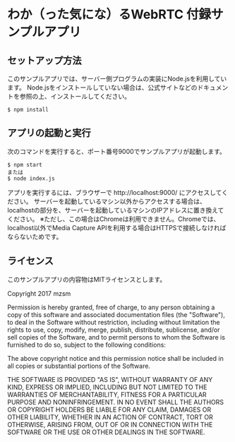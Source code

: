 # わか（った気にな）るWebRTC 付録サンプルアプリ

## セットアップ方法

このサンプルアプリでは、サーバー側プログラムの実装にNode.jsを利用しています。
Node.jsをインストールしていない場合は、公式サイトなどのドキュメントを参照の上、インストールしてください。

    $ npm install

## アプリの起動と実行

次のコマンドを実行すると、ポート番号9000でサンプルアプリが起動します。

    $ npm start
    または
    $ node index.js

アプリを実行するには、ブラウザーで http://localhost:9000/ にアクセスしてください。
サーバーを起動しているマシン以外からアクセスする場合は、localhostの部分を、サーバーを起動しているマシンのIPアドレスに置き換えてください。
※ただし、この場合はChromeは利用できません。Chromeでは、localhost以外でMedia Capture APIを利用する場合はHTTPSで接続しなければならないためです。

## ライセンス

このサンプルアプリの内容物はMITライセンスとします。

Copyright 2017 mzsm

Permission is hereby granted, free of charge, to any person obtaining a copy of this software and
associated documentation files (the "Software"), to deal in the Software without restriction,
including without limitation the rights to use, copy, modify, merge, publish, distribute,
sublicense, and/or sell copies of the Software, and to permit persons to whom the Software is
furnished to do so, subject to the following conditions:

The above copyright notice and this permission notice shall be included in all copies or
substantial portions of the Software.

THE SOFTWARE IS PROVIDED "AS IS", WITHOUT WARRANTY OF ANY KIND, EXPRESS OR IMPLIED, INCLUDING
BUT NOT LIMITED TO THE WARRANTIES OF MERCHANTABILITY, FITNESS FOR A PARTICULAR PURPOSE AND
NONINFRINGEMENT. IN NO EVENT SHALL THE AUTHORS OR COPYRIGHT HOLDERS BE LIABLE FOR ANY CLAIM,
DAMAGES OR OTHER LIABILITY, WHETHER IN AN ACTION OF CONTRACT, TORT OR OTHERWISE, ARISING FROM,
OUT OF OR IN CONNECTION WITH THE SOFTWARE OR THE USE OR OTHER DEALINGS IN THE SOFTWARE.